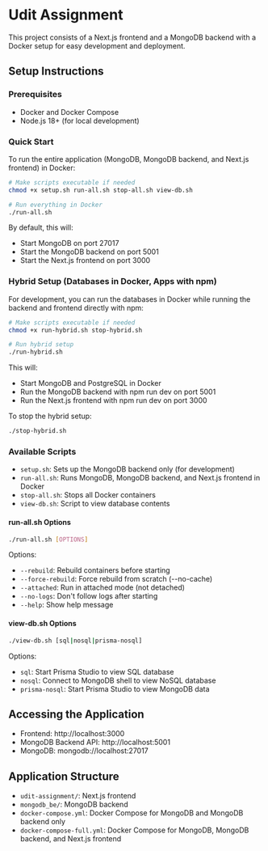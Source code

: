 # Udit Assignment

This project consists of a Next.js frontend and a MongoDB backend with a Docker setup for easy development and deployment.

## Setup Instructions

### Prerequisites

- Docker and Docker Compose
- Node.js 18+ (for local development)

### Quick Start

To run the entire application (MongoDB, MongoDB backend, and Next.js frontend) in Docker:

```bash
# Make scripts executable if needed
chmod +x setup.sh run-all.sh stop-all.sh view-db.sh

# Run everything in Docker
./run-all.sh
```

By default, this will:
- Start MongoDB on port 27017
- Start the MongoDB backend on port 5001
- Start the Next.js frontend on port 3000

### Hybrid Setup (Databases in Docker, Apps with npm)

For development, you can run the databases in Docker while running the backend and frontend directly with npm:

```bash
# Make scripts executable if needed
chmod +x run-hybrid.sh stop-hybrid.sh

# Run hybrid setup
./run-hybrid.sh
```

This will:
- Start MongoDB and PostgreSQL in Docker
- Run the MongoDB backend with npm run dev on port 5001
- Run the Next.js frontend with npm run dev on port 3000

To stop the hybrid setup:
```bash
./stop-hybrid.sh
```

### Available Scripts

- `setup.sh`: Sets up the MongoDB backend only (for development)
- `run-all.sh`: Runs MongoDB, MongoDB backend, and Next.js frontend in Docker
- `stop-all.sh`: Stops all Docker containers
- `view-db.sh`: Script to view database contents

#### run-all.sh Options

```bash
./run-all.sh [OPTIONS]
```

Options:
- `--rebuild`: Rebuild containers before starting
- `--force-rebuild`: Force rebuild from scratch (--no-cache)
- `--attached`: Run in attached mode (not detached)
- `--no-logs`: Don't follow logs after starting
- `--help`: Show help message

#### view-db.sh Options

```bash
./view-db.sh [sql|nosql|prisma-nosql]
```

Options:
- `sql`: Start Prisma Studio to view SQL database
- `nosql`: Connect to MongoDB shell to view NoSQL database
- `prisma-nosql`: Start Prisma Studio to view MongoDB data

## Accessing the Application

- Frontend: http://localhost:3000
- MongoDB Backend API: http://localhost:5001
- MongoDB: mongodb://localhost:27017

## Application Structure

- `udit-assignment/`: Next.js frontend
- `mongodb_be/`: MongoDB backend 
- `docker-compose.yml`: Docker Compose for MongoDB and MongoDB backend only
- `docker-compose-full.yml`: Docker Compose for MongoDB, MongoDB backend, and Next.js frontend 